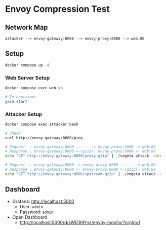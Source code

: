 # Envoy Compression Test

## Network Map

```
attacker --> envoy-gateway:8000 --> envoy-proxy:8000 --> web:80
```

## Setup

```bash
docker compose up -d
```

### Web Server Setup

```bash
docker compose exec web sh

# In container
yarn start
```

### Attacker Setup

```bash
docker compose exec attacker bash

# Check
curl http://envoy-gateway:8000/ping

# Request  : envoy-gateway:8000 --------> envoy-proxy:8000 -> web:80
# Response : envoy-gateway:8000 <-(gzip)- envoy-proxy:8000 <- web:80
echo "GET http://envoy-gateway:8000/proxy-gzip" | ./vegeta attack -rate 1/1s > /dev/null

# Request  : envoy-gateway:8000 -> envoy-proxy:8000 --------> web:80
# Response : envoy-gateway:8000 <- envoy-proxy:8000 <-(gzip)- web:80
echo "GET http://envoy-gateway:8000/upstream-gzip" | ./vegeta attack -rate 1/1s > /dev/null
```

## Dashboard

- Grafana: <http://localhost:5000>
  - User: `admin`
  - Password: `admin`
- Open Dashboard
  - <http://localhost:5000/d/sWlZ99Ynz/envoy-monitor?orgId=1>
